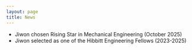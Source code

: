 ```yaml
---
layout: page
title: News
---
```


- Jiwon chosen Rising Star in Mechanical Engineering (October 2025)
- Jiwon selected as one of the Hibbitt Engineering Fellows (2023-2025)

